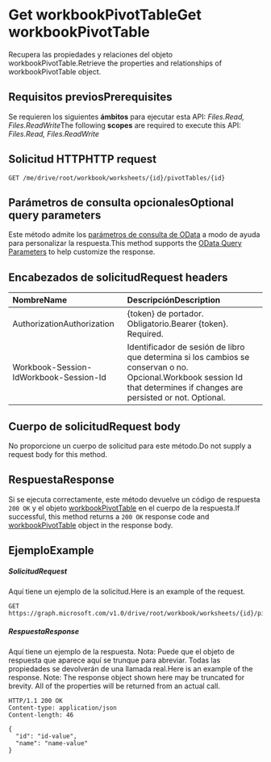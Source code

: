 # <a name="get-workbookpivottable"></a><span data-ttu-id="85a15-101">Get workbookPivotTable</span><span class="sxs-lookup"><span data-stu-id="85a15-101">Get workbookPivotTable</span></span>

<span data-ttu-id="85a15-102">Recupera las propiedades y relaciones del objeto workbookPivotTable.</span><span class="sxs-lookup"><span data-stu-id="85a15-102">Retrieve the properties and relationships of workbookPivotTable object.</span></span>

## <a name="prerequisites"></a><span data-ttu-id="85a15-103">Requisitos previos</span><span class="sxs-lookup"><span data-stu-id="85a15-103">Prerequisites</span></span>
<span data-ttu-id="85a15-104">Se requieren los siguientes **ámbitos** para ejecutar esta API: _Files.Read, Files.ReadWrite_</span><span class="sxs-lookup"><span data-stu-id="85a15-104">The following **scopes** are required to execute this API: _Files.Read, Files.ReadWrite_</span></span>

## <a name="http-request"></a><span data-ttu-id="85a15-105">Solicitud HTTP</span><span class="sxs-lookup"><span data-stu-id="85a15-105">HTTP request</span></span>
<!-- { "blockType": "ignored" } -->
```http
GET /me/drive/root/workbook/worksheets/{id}/pivotTables/{id}
```
## <a name="optional-query-parameters"></a><span data-ttu-id="85a15-106">Parámetros de consulta opcionales</span><span class="sxs-lookup"><span data-stu-id="85a15-106">Optional query parameters</span></span>
<span data-ttu-id="85a15-107">Este método admite los [parámetros de consulta de OData](http://developer.microsoft.com/en-us/graph/docs/overview/query_parameters) a modo de ayuda para personalizar la respuesta.</span><span class="sxs-lookup"><span data-stu-id="85a15-107">This method supports the [OData Query Parameters](http://developer.microsoft.com/en-us/graph/docs/overview/query_parameters) to help customize the response.</span></span>

## <a name="request-headers"></a><span data-ttu-id="85a15-108">Encabezados de solicitud</span><span class="sxs-lookup"><span data-stu-id="85a15-108">Request headers</span></span>
| <span data-ttu-id="85a15-109">Nombre</span><span class="sxs-lookup"><span data-stu-id="85a15-109">Name</span></span>      |<span data-ttu-id="85a15-110">Descripción</span><span class="sxs-lookup"><span data-stu-id="85a15-110">Description</span></span>|
|:----------|:----------|
| <span data-ttu-id="85a15-111">Authorization</span><span class="sxs-lookup"><span data-stu-id="85a15-111">Authorization</span></span>  | <span data-ttu-id="85a15-p101">{token} de portador. Obligatorio.</span><span class="sxs-lookup"><span data-stu-id="85a15-p101">Bearer {token}. Required.</span></span> |
| <span data-ttu-id="85a15-114">Workbook-Session-Id</span><span class="sxs-lookup"><span data-stu-id="85a15-114">Workbook-Session-Id</span></span>  | <span data-ttu-id="85a15-p102">Identificador de sesión de libro que determina si los cambios se conservan o no. Opcional.</span><span class="sxs-lookup"><span data-stu-id="85a15-p102">Workbook session Id that determines if changes are persisted or not. Optional.</span></span>|

## <a name="request-body"></a><span data-ttu-id="85a15-117">Cuerpo de solicitud</span><span class="sxs-lookup"><span data-stu-id="85a15-117">Request body</span></span>
<span data-ttu-id="85a15-118">No proporcione un cuerpo de solicitud para este método.</span><span class="sxs-lookup"><span data-stu-id="85a15-118">Do not supply a request body for this method.</span></span>

## <a name="response"></a><span data-ttu-id="85a15-119">Respuesta</span><span class="sxs-lookup"><span data-stu-id="85a15-119">Response</span></span>

<span data-ttu-id="85a15-120">Si se ejecuta correctamente, este método devuelve un código de respuesta `200 OK` y el objeto [workbookPivotTable](../resources/workbookpivottable.md) en el cuerpo de la respuesta.</span><span class="sxs-lookup"><span data-stu-id="85a15-120">If successful, this method returns a `200 OK` response code and [workbookPivotTable](../resources/workbookpivottable.md) object in the response body.</span></span>
## <a name="example"></a><span data-ttu-id="85a15-121">Ejemplo</span><span class="sxs-lookup"><span data-stu-id="85a15-121">Example</span></span>
##### <a name="request"></a><span data-ttu-id="85a15-122">Solicitud</span><span class="sxs-lookup"><span data-stu-id="85a15-122">Request</span></span>
<span data-ttu-id="85a15-123">Aquí tiene un ejemplo de la solicitud.</span><span class="sxs-lookup"><span data-stu-id="85a15-123">Here is an example of the request.</span></span>
<!-- {
  "blockType": "request",
  "name": "get_workbookpivottable"
}-->
```http
GET https://graph.microsoft.com/v1.0/drive/root/workbook/worksheets/{id}/pivotTables/{id}
```
##### <a name="response"></a><span data-ttu-id="85a15-124">Respuesta</span><span class="sxs-lookup"><span data-stu-id="85a15-124">Response</span></span>
<span data-ttu-id="85a15-p103">Aquí tiene un ejemplo de la respuesta. Nota: Puede que el objeto de respuesta que aparece aquí se trunque para abreviar. Todas las propiedades se devolverán de una llamada real.</span><span class="sxs-lookup"><span data-stu-id="85a15-p103">Here is an example of the response. Note: The response object shown here may be truncated for brevity. All of the properties will be returned from an actual call.</span></span>
<!-- {
  "blockType": "response",
  "truncated": true,
  "@odata.type": "microsoft.graph.workbookPivotTable"
} -->
```http
HTTP/1.1 200 OK
Content-type: application/json
Content-length: 46

{
  "id": "id-value",
  "name": "name-value"
}
```
